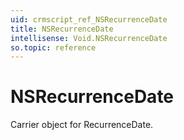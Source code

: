 ```yaml
---
uid: crmscript_ref_NSRecurrenceDate
title: NSRecurrenceDate
intellisense: Void.NSRecurrenceDate
so.topic: reference
---
```


# NSRecurrenceDate

Carrier object for RecurrenceDate.
